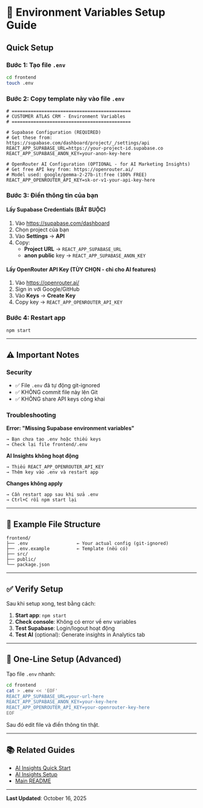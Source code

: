 # 🔧 Environment Variables Setup Guide

## Quick Setup

### Bước 1: Tạo file `.env`
```bash
cd frontend
touch .env
```

### Bước 2: Copy template này vào file `.env`

```env
# ============================================
# CUSTOMER ATLAS CRM - Environment Variables
# ============================================

# Supabase Configuration (REQUIRED)
# Get these from: https://supabase.com/dashboard/project/_/settings/api
REACT_APP_SUPABASE_URL=https://your-project-id.supabase.co
REACT_APP_SUPABASE_ANON_KEY=your-anon-key-here

# OpenRouter AI Configuration (OPTIONAL - for AI Marketing Insights)
# Get free API key from: https://openrouter.ai/
# Model used: google/gemma-2-27b-it:free (100% FREE)
REACT_APP_OPENROUTER_API_KEY=sk-or-v1-your-api-key-here
```

### Bước 3: Điền thông tin của bạn

#### Lấy Supabase Credentials (BẮT BUỘC)
1. Vào https://supabase.com/dashboard
2. Chọn project của bạn
3. Vào **Settings** → **API**
4. Copy:
   - **Project URL** → `REACT_APP_SUPABASE_URL`
   - **anon public** key → `REACT_APP_SUPABASE_ANON_KEY`

#### Lấy OpenRouter API Key (TÙY CHỌN - chỉ cho AI features)
1. Vào https://openrouter.ai/
2. Sign in với Google/GitHub
3. Vào **Keys** → **Create Key**
4. Copy key → `REACT_APP_OPENROUTER_API_KEY`

### Bước 4: Restart app
```bash
npm start
```

---

## ⚠️ Important Notes

### Security
- ✅ File `.env` đã tự động git-ignored
- ✅ KHÔNG commit file này lên Git
- ✅ KHÔNG share API keys công khai

### Troubleshooting

**Error: "Missing Supabase environment variables"**
```
→ Bạn chưa tạo .env hoặc thiếu keys
→ Check lại file frontend/.env
```

**AI Insights không hoạt động**
```
→ Thiếu REACT_APP_OPENROUTER_API_KEY
→ Thêm key vào .env và restart app
```

**Changes không apply**
```
→ Cần restart app sau khi sửa .env
→ Ctrl+C rồi npm start lại
```

---

## 📝 Example File Structure

```
frontend/
├── .env                  ← Your actual config (git-ignored)
├── .env.example          ← Template (nếu có)
├── src/
├── public/
└── package.json
```

---

## ✅ Verify Setup

Sau khi setup xong, test bằng cách:

1. **Start app**: `npm start`
2. **Check console**: Không có error về env variables
3. **Test Supabase**: Login/logout hoạt động
4. **Test AI** (optional): Generate insights in Analytics tab

---

## 🚀 One-Line Setup (Advanced)

Tạo file `.env` nhanh:

```bash
cd frontend
cat > .env << 'EOF'
REACT_APP_SUPABASE_URL=your-url-here
REACT_APP_SUPABASE_ANON_KEY=your-key-here
REACT_APP_OPENROUTER_API_KEY=your-openrouter-key-here
EOF
```

Sau đó edit file và điền thông tin thật.

---

## 📚 Related Guides

- [AI Insights Quick Start](./AI_INSIGHTS_QUICKSTART.md)
- [AI Insights Setup](./AI_INSIGHTS_SETUP.md)
- [Main README](./README.md)

---

**Last Updated**: October 16, 2025

